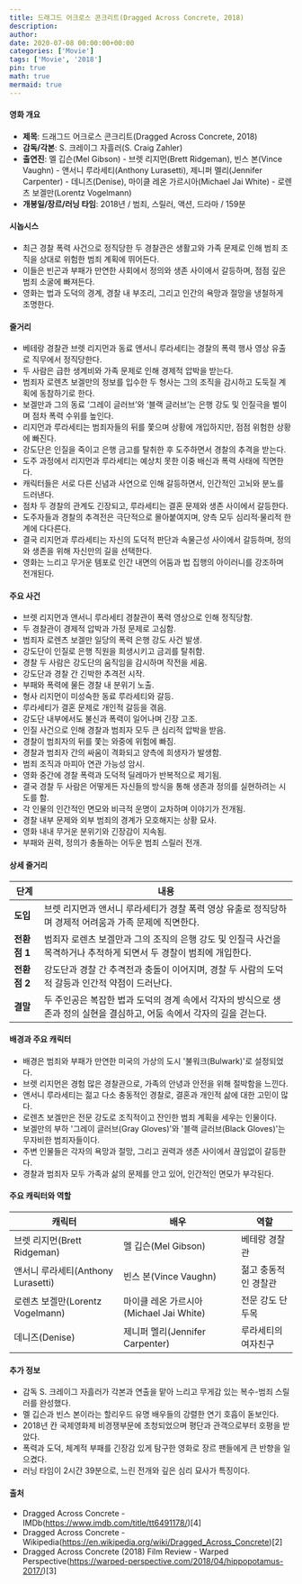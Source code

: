```yaml
---
title: 드래그드 어크로스 콘크리트(Dragged Across Concrete, 2018)
description: 
author: 
date: 2020-07-08 00:00:00+00:00
categories: ['Movie']
tags: ['Movie', '2018']
pin: true
math: true
mermaid: true
---
```

#### 영화 개요

- **제목**: 드래그드 어크로스 콘크리트(Dragged Across Concrete, 2018)  
- **감독/각본**: S. 크레이그 자흘러(S. Craig Zahler)  
- **출연진**: 멜 깁슨(Mel Gibson) - 브렛 리지먼(Brett Ridgeman), 빈스 본(Vince Vaughn) - 앤서니 루라세티(Anthony Lurasetti), 제니퍼 멜리(Jennifer Carpenter) - 데니즈(Denise), 마이클 레온 가르시아(Michael Jai White) - 로렌츠 보겔만(Lorentz Vogelmann)  
- **개봉일/장르/러닝 타임**: 2018년 / 범죄, 스릴러, 액션, 드라마 / 159분  

#### 시놉시스

- 최근 경찰 폭력 사건으로 정직당한 두 경찰관은 생활고와 가족 문제로 인해 범죄 조직을 상대로 위험한 범죄 계획에 뛰어든다.  
- 이들은 빈곤과 부패가 만연한 사회에서 정의와 생존 사이에서 갈등하며, 점점 깊은 범죄 소굴에 빠져든다.  
- 영화는 법과 도덕의 경계, 경찰 내 부조리, 그리고 인간의 욕망과 절망을 냉철하게 조명한다.  

#### 줄거리

- 베테랑 경찰관 브렛 리지먼과 동료 앤서니 루라세티는 경찰의 폭력 행사 영상 유출로 직무에서 정직당한다.  
- 두 사람은 급한 생계비와 가족 문제로 인해 경제적 압박을 받는다.  
- 범죄자 로렌츠 보겔만의 정보를 입수한 두 형사는 그의 조직을 감시하고 도둑질 계획에 동참하기로 한다.  
- 보겔만과 그의 동료 ‘그레이 글러브’와 ‘블랙 글러브’는 은행 강도 및 인질극을 벌이며 점차 폭력 수위를 높인다.  
- 리지먼과 루라세티는 범죄자들의 뒤를 쫓으며 상황에 개입하지만, 점점 위험한 상황에 빠진다.  
- 강도단은 인질을 죽이고 은행 금고를 탈취한 후 도주하면서 경찰의 추격을 받는다.  
- 도주 과정에서 리지먼과 루라세티는 예상치 못한 이중 배신과 폭력 사태에 직면한다.  
- 캐릭터들은 서로 다른 신념과 사연으로 인해 갈등하면서, 인간적인 고뇌와 분노를 드러낸다.  
- 점차 두 경찰의 관계도 긴장되고, 루라세티는 결혼 문제와 생존 사이에서 갈등한다.  
- 도주자들과 경찰의 추격전은 극단적으로 몰아붙여지며, 양측 모두 심리적·물리적 한계에 다다른다.  
- 결국 리지먼과 루라세티는 자신의 도덕적 판단과 속물근성 사이에서 갈등하며, 정의와 생존을 위해 자신만의 길을 선택한다.  
- 영화는 느리고 무거운 템포로 인간 내면의 어둠과 법 집행의 아이러니를 강조하며 전개된다.  

#### 주요 사건

- 브렛 리지먼과 앤서니 루라세티 경찰관이 폭력 영상으로 인해 정직당함.  
- 두 경찰관이 경제적 압박과 가정 문제로 고심함.  
- 범죄자 로렌츠 보겔만 일당의 폭력 은행 강도 사건 발생.  
- 강도단이 인질로 은행 직원을 희생시키고 금괴를 탈취함.  
- 경찰 두 사람은 강도단의 움직임을 감시하며 작전을 세움.  
- 강도단과 경찰 간 긴박한 추격전 시작.  
- 부패와 폭력에 물든 경찰 내 분위기 노출.  
- 형사 리지먼이 미성숙한 동료 루라세티와 갈등.  
- 루라세티가 결혼 문제로 개인적 갈등을 겪음.  
- 강도단 내부에서도 불신과 폭력이 일어나며 긴장 고조.  
- 인질 사건으로 인해 경찰과 범죄자 모두 큰 심리적 압박을 받음.  
- 경찰이 범죄자의 뒤를 쫓는 와중에 위험에 빠짐.  
- 경찰과 범죄자 간의 싸움이 격화되고 양측에 희생자가 발생함.  
- 범죄 조직과 마피아 연관 가능성 암시.  
- 영화 중간에 경찰 폭력과 도덕적 딜레마가 반복적으로 제기됨.  
- 결국 경찰 두 사람은 어떻게든 자신들의 방식을 통해 생존과 정의를 실현하려는 시도를 함.  
- 각 인물의 인간적인 면모와 비극적 운명이 교차하며 이야기가 전개됨.  
- 경찰 내부 문제와 외부 범죄의 경계가 모호해지는 상황 묘사.  
- 영화 내내 무거운 분위기와 긴장감이 지속됨.  
- 부패와 권력, 정의가 충돌하는 어두운 범죄 스릴러 전개.  

#### 상세 줄거리

| **단계**   | **내용**                                                                                  |
|------------|-------------------------------------------------------------------------------------------|
| **도입**   | 브렛 리지먼과 앤서니 루라세티가 경찰 폭력 영상 유출로 정직당하며 경제적 어려움과 가족 문제에 직면한다.        |
| **전환점 1** | 범죄자 로렌츠 보겔만과 그의 조직의 은행 강도 및 인질극 사건을 목격하거나 추적하게 되면서 두 경찰이 범죄에 개입한다.  |
| **전환점 2** | 강도단과 경찰 간 추격전과 충돌이 이어지며, 경찰 두 사람의 도덕적 갈등과 인간적 약점이 드러난다.                     |
| **결말**   | 두 주인공은 복잡한 법과 도덕의 경계 속에서 각자의 방식으로 생존과 정의 실현을 결심하고, 어둠 속에서 각자의 길을 걷는다.     |

#### 배경과 주요 캐릭터

- 배경은 범죄와 부패가 만연한 미국의 가상의 도시 '불워크(Bulwark)'로 설정되었다.  
- 브렛 리지먼은 경험 많은 경찰관으로, 가족의 안녕과 안전을 위해 절박함을 느낀다.  
- 앤서니 루라세티는 젊고 다소 충동적인 경찰로, 결혼과 개인적 삶에 대한 고민이 많다.  
- 로렌츠 보겔만은 전문 강도로 조직적이고 잔인한 범죄 계획을 세우는 인물이다.  
- 보겔만의 부하 '그레이 글러브(Gray Gloves)'와 '블랙 글러브(Black Gloves)'는 무자비한 범죄자들이다.  
- 주변 인물들은 각자의 욕망과 절망, 그리고 권력과 생존 사이에서 끊임없이 갈등한다.  
- 경찰과 범죄자 모두 가족과 삶의 문제를 안고 있어, 인간적인 면모가 부각된다.  

#### 주요 캐릭터와 역할

| **캐릭터**          | **배우**             | **역할**                     |
|---------------------|----------------------|------------------------------|
| 브렛 리지먼(Brett Ridgeman) | 멜 깁슨(Mel Gibson)   | 베테랑 경찰관                 |
| 앤서니 루라세티(Anthony Lurasetti) | 빈스 본(Vince Vaughn)   | 젊고 충동적인 경찰관          |
| 로렌츠 보겔만(Lorentz Vogelmann)  | 마이클 레온 가르시아(Michael Jai White) | 전문 강도 단두목               |
| 데니즈(Denise)               | 제니퍼 멜리(Jennifer Carpenter) | 루라세티의 여자친구             |

#### 추가 정보

- 감독 S. 크레이그 자흘러가 각본과 연출을 맡아 느리고 무게감 있는 복수-범죄 스릴러를 완성했다.  
- 멜 깁슨과 빈스 본이라는 할리우드 유명 배우들의 강렬한 연기 호흡이 돋보인다.  
- 2018년 칸 국제영화제 비경쟁부문에 초청되었으며 평단과 관객으로부터 호평을 받았다.  
- 폭력과 도덕, 체계적 부패를 긴장감 있게 탐구한 영화로 장르 팬들에게 큰 반향을 일으켰다.  
- 러닝 타임이 2시간 39분으로, 느린 전개와 깊은 심리 묘사가 특징이다.  

#### 출처

- Dragged Across Concrete - IMDb(https://www.imdb.com/title/tt6491178/)[4]  
- Dragged Across Concrete - Wikipedia(https://en.wikipedia.org/wiki/Dragged_Across_Concrete)[2]  
- Dragged Across Concrete (2018) Film Review - Warped Perspective(https://warped-perspective.com/2018/04/hippopotamus-2017/)[3]
